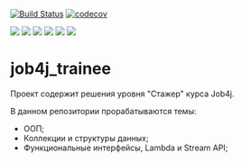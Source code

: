 [![Build Status](https://app.travis-ci.com/stanovov/job4j_trainee.svg?branch=master)](https://app.travis-ci.com/stanovov/job4j_trainee)
[![codecov](https://codecov.io/gh/stanovov/job4j_trainee/branch/master/graph/badge.svg?token=8QK3IJVPUB)](https://codecov.io/gh/stanovov/job4j_trainee)

![](https://img.shields.io/badge/Maven-=_3-red)
![](https://img.shields.io/badge/Java-=_14-orange)
![](https://img.shields.io/badge/JUnit-=_4-yellowgreen)
![](https://img.shields.io/badge/JaCoCo-c75a28)
![](https://img.shields.io/badge/Checkstyle-lightgrey)
![](https://img.shields.io/badge/JavaDoc-f2f2f2)

# job4j_trainee

Проект содержит решения уровня "Стажер" курса Job4j. 

В данном репозитории прорабатываются темы:

+ ООП;
+ Коллекции и структуры данных;
+ Функциональные интерфейсы, Lambda и Stream API;

